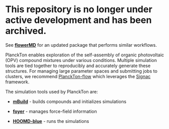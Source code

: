# This repository is no longer under active development and has been archived.
See [**flowerMD**](https://github.com/cmelab/flowerMD) for an updated package that performs similar workflows.


PlanckTon enables exploration of the self-assembly of organic photovoltaic (OPV) compound mixtures under various conditions.
Multiple simulation tools are tied together to reproducibly and accurately generate these structures.
For managing large parameter spaces and submitting jobs to clusters, we recommend [PlanckTon-flow](https://github.com/cmelab/planckton-flow) which leverages the [Signac](https://docs.signac.io/en/latest/) framework.

The simulation tools used by PlanckTon are:

* [**mBuild**](https://github.com/mosdef-hub/mbuild) - builds compounds and initializes simulations

* [**foyer**](https://foyer.mosdef.org/en/stable/) - manages force-field information

* [**HOOMD-blue**](https://hoomd-blue.readthedocs.io/en/latest/) - runs the simulations
